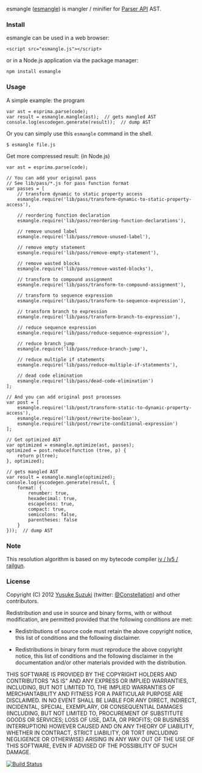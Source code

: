 esmangle ([esmangle](http://github.com/Constellation/esmangle)) is
mangler / minifier for [Parser API](https://developer.mozilla.org/en/SpiderMonkey/Parser_API) AST.


### Install

esmangle can be used in a web browser:

    <script src="esmangle.js"></script>

or in a Node.js application via the package manager:

    npm install esmangle


### Usage

A simple example: the program

    var ast = esprima.parse(code);
    var result = esmangle.mangle(ast);  // gets mangled AST
    console.log(escodegen.generate(result));  // dump AST

Or you can simply use this `esmangle` command in the shell.

    $ esmangle file.js

Get more compressed result: (in Node.js)

    var ast = esprima.parse(code);

    // You can add your original pass
    // See lib/pass/*.js for pass function format
    var passes = [
        // transform dynamic to static property access
        esmangle.require('lib/pass/transform-dynamic-to-static-property-access'),

        // reordering function declaration
        esmangle.require('lib/pass/reordering-function-declarations'),

        // remove unused label
        esmangle.require('lib/pass/remove-unused-label'),

        // remove empty statement
        esmangle.require('lib/pass/remove-empty-statement'),

        // remove wasted blocks
        esmangle.require('lib/pass/remove-wasted-blocks'),

        // transform to compound assignment
        esmangle.require('lib/pass/transform-to-compound-assignment'),

        // transform to sequence expression
        esmangle.require('lib/pass/transform-to-sequence-expression'),

        // transform branch to expression
        esmangle.require('lib/pass/transform-branch-to-expression'),

        // reduce sequence expression
        esmangle.require('lib/pass/reduce-sequence-expression'),

        // reduce branch jump
        esmangle.require('lib/pass/reduce-branch-jump'),

        // reduce multiple if statements
        esmangle.require('lib/pass/reduce-multiple-if-statements'),

        // dead code elimination
        esmangle.require('lib/pass/dead-code-elimination')
    ];

    // And you can add original post processes
    var post = [
        esmangle.require('lib/post/transform-static-to-dynamic-property-access'),
        esmangle.require('lib/post/rewrite-boolean'),
        esmangle.require('lib/post/rewrite-conditional-expression')
    ];

    // Get optimized AST
    var optimized = esmangle.optimize(ast, passes);
    optimized = post.reduce(function (tree, p) {
        return p(tree);
    }, optimized);

    // gets mangled AST
    var result = esmangle.mangle(optimized);
    console.log(escodegen.generate(result, {
        format: {
            renumber: true,
            hexadecimal: true,
            escapeless: true,
            compact: true,
            semicolons: false,
            parentheses: false
        }
    }));  // dump AST

### Note

This resolution algorithm is based on my bytecode compiler [iv / lv5 / railgun](https://github.com/Constellation/iv/tree/master/iv/lv5/railgun).

### License

Copyright (C) 2012 [Yusuke Suzuki](http://github.com/Constellation)
 (twitter: [@Constellation](http://twitter.com/Constellation)) and other contributors.

Redistribution and use in source and binary forms, with or without
modification, are permitted provided that the following conditions are met:

  * Redistributions of source code must retain the above copyright
    notice, this list of conditions and the following disclaimer.

  * Redistributions in binary form must reproduce the above copyright
    notice, this list of conditions and the following disclaimer in the
    documentation and/or other materials provided with the distribution.

THIS SOFTWARE IS PROVIDED BY THE COPYRIGHT HOLDERS AND CONTRIBUTORS "AS IS"
AND ANY EXPRESS OR IMPLIED WARRANTIES, INCLUDING, BUT NOT LIMITED TO, THE
IMPLIED WARRANTIES OF MERCHANTABILITY AND FITNESS FOR A PARTICULAR PURPOSE
ARE DISCLAIMED. IN NO EVENT SHALL <COPYRIGHT HOLDER> BE LIABLE FOR ANY
DIRECT, INDIRECT, INCIDENTAL, SPECIAL, EXEMPLARY, OR CONSEQUENTIAL DAMAGES
(INCLUDING, BUT NOT LIMITED TO, PROCUREMENT OF SUBSTITUTE GOODS OR SERVICES;
LOSS OF USE, DATA, OR PROFITS; OR BUSINESS INTERRUPTION) HOWEVER CAUSED AND
ON ANY THEORY OF LIABILITY, WHETHER IN CONTRACT, STRICT LIABILITY, OR TORT
(INCLUDING NEGLIGENCE OR OTHERWISE) ARISING IN ANY WAY OUT OF THE USE OF
THIS SOFTWARE, EVEN IF ADVISED OF THE POSSIBILITY OF SUCH DAMAGE.

[![Build Status](https://secure.travis-ci.org/Constellation/esmangle.png)](http://travis-ci.org/Constellation/esmangle)
